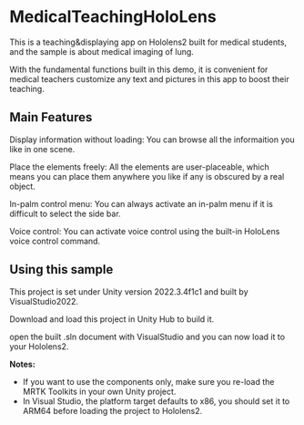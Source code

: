 # MedicalTeachingHoloLens
This is a teaching&amp;displaying app on Hololens2 built for medical students, 
and the sample is about medical imaging of lung.

With the fundamental functions built in this demo, it is convenient for medical teachers customize any text and pictures in this app to boost their teaching.

## Main Features
Display information without loading: You can browse all the informaition you like in one scene.

Place the elements freely: All the elements are user-placeable, which means you can place them anywhere you like if any is obscured by a real object.

In-palm control menu: You can always activate an in-palm menu if it is difficult to select the side bar.

Voice control: You can activate voice control using the built-in HoloLens voice control command.
## Using this sample

This project is set under Unity version 2022.3.4f1c1 and built by VisualStudio2022.

Download and load this project in Unity Hub to build it.

open the built .sln document with VisualStudio and you can now load it to your Hololens2.

   **Notes:** 
   * If you want to use the components only, make sure you re-load the MRTK Toolkits in your own Unity project.
   * In Visual Studio, the platform target defaults to x86, you should set it to ARM64 before loading the project to Hololens2. 
